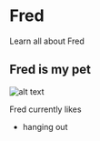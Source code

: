 # Fred
Learn all about Fred

## Fred is my pet
![alt text](https://github.umn.edu/jennz/fred/blob/master/fred.png "Current image of Fred")


Fred currently likes
- hanging out
